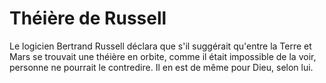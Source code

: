 # Théière de Russell

Le logicien Bertrand Russell déclara que s'il suggérait qu'entre la Terre et
Mars se trouvait une théière en orbite, comme il était impossible de la voir,
personne ne pourrait le contredire. Il en est de même pour Dieu, selon lui.
